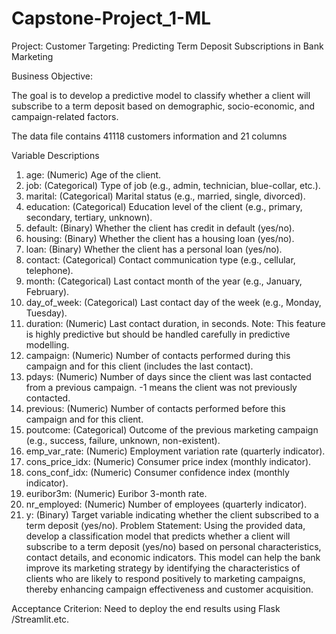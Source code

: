 # Capstone-Project_1-ML
Project: Customer Targeting: Predicting Term Deposit Subscriptions in Bank Marketing

Business Objective:

The goal is to develop a predictive model to classify whether a client will subscribe to a term deposit based on demographic, socio-economic, and campaign-related factors.

The data file contains 41118 customers information and 21 columns 

Variable Descriptions
1.	age: (Numeric) Age of the client.
2.	job: (Categorical) Type of job (e.g., admin, technician, blue-collar, etc.).
3.	marital: (Categorical) Marital status (e.g., married, single, divorced).
4.	education: (Categorical) Education level of the client (e.g., primary, secondary, tertiary, unknown).
5.	default: (Binary) Whether the client has credit in default (yes/no).
6.	housing: (Binary) Whether the client has a housing loan (yes/no).
7.	loan: (Binary) Whether the client has a personal loan (yes/no).
8.	contact: (Categorical) Contact communication type (e.g., cellular, telephone).
9.	month: (Categorical) Last contact month of the year (e.g., January, February).
10.	day_of_week: (Categorical) Last contact day of the week (e.g., Monday, Tuesday).
11.	duration: (Numeric) Last contact duration, in seconds. Note: This feature is highly predictive but should be handled carefully in predictive modelling.
12.	campaign: (Numeric) Number of contacts performed during this campaign and for this client (includes the last contact).
13.	pdays: (Numeric) Number of days since the client was last contacted from a previous campaign. -1 means the client was not previously contacted.
14.	previous: (Numeric) Number of contacts performed before this campaign and for this client.
15.	poutcome: (Categorical) Outcome of the previous marketing campaign (e.g., success, failure, unknown, non-existent).
16.	emp_var_rate: (Numeric) Employment variation rate (quarterly indicator).
17.	cons_price_idx: (Numeric) Consumer price index (monthly indicator).
18.	cons_conf_idx: (Numeric) Consumer confidence index (monthly indicator).
19.	euribor3m: (Numeric) Euribor 3-month rate.
20.	nr_employed: (Numeric) Number of employees (quarterly indicator).
21.	y: (Binary) Target variable indicating whether the client subscribed to a term deposit (yes/no).
Problem Statement: Using the provided data, develop a classification model that predicts whether a client will subscribe to a term deposit (yes/no) based on personal characteristics, contact details, and economic indicators. This model can help the bank improve its marketing strategy by identifying the characteristics of clients who are likely to respond positively to marketing campaigns, thereby enhancing campaign effectiveness and customer acquisition.

Acceptance Criterion: 
Need to deploy the end results using Flask /Streamlit.etc.

